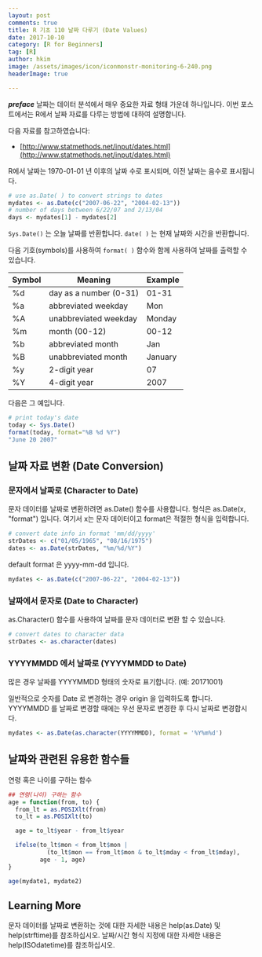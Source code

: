 ```yaml
---
layout: post  
comments: true  
title: R 기초 110 날짜 다루기 (Date Values)  
date: 2017-10-10  
category: [R for Beginners]  
tag: [R]  
author: hkim  
image: /assets/images/icon/iconmonstr-monitoring-6-240.png
headerImage: true

---
```


***preface*** 날짜는 데이터 분석에서 매우 중요한 자료 형태 가운데 하나입니다. 이번 포스트에서는 R에서 날짜 자료를 다루는 방법에 대하여 설명합니다.

다음 자료를 참고하였습니다:  
- [http://www.statmethods.net/input/dates.html](http://www.statmethods.net/input/dates.html)

R에서 날짜는 1970-01-01 년 이후의 날짜 수로 표시되며, 이전 날짜는 음수로 표시됩니다.

```r
# use as.Date( ) to convert strings to dates
mydates <- as.Date(c("2007-06-22", "2004-02-13"))
# number of days between 6/22/07 and 2/13/04
days <- mydates[1] - mydates[2]
```

`Sys.Date()` 는 오늘 날짜를 반환합니다.
`date( )` 는 현재 날짜와 시간을 반환합니다.

다음 기호(symbols)를 사용하여 `format( )` 함수와 함께 사용하여 날짜를 출력할 수 있습니다.


Symbol | Meaning                | Example
-------|------------------------|-------------
%d     | day as a number (0-31) | 01-31
%a     | abbreviated weekday    | Mon
%A     | unabbreviated weekday  | Monday
%m     | month (00-12)          | 00-12
%b     | abbreviated month      | Jan
%B     | unabbreviated month    | January
%y     | 2-digit year           | 07
%Y     | 4-digit year           | 2007

다음은 그 예입니다.

```r
# print today's date
today <- Sys.Date()
format(today, format="%B %d %Y")
"June 20 2007"
```

## 날짜 자료 변환 (Date Conversion)

### 문자에서 날짜로 (Character to Date)

문자 데이터를 날짜로 변환하려면 as.Date() 함수를 사용합니다. 형식은 as.Date(x, "format") 입니다. 여기서 x는 문자 데이터이고 format은 적절한 형식을 입력합니다.

```r
# convert date info in format 'mm/dd/yyyy'
strDates <- c("01/05/1965", "08/16/1975")
dates <- as.Date(strDates, "%m/%d/%Y")
```

default format 은 yyyy-mm-dd 입니다.

```r
mydates <- as.Date(c("2007-06-22", "2004-02-13"))
```

### 날짜에서 문자로 (Date to Character)

as.Character() 함수를 사용하여 날짜를 문자 데이터로 변환 할 수 있습니다.

```r
# convert dates to character data
strDates <- as.character(dates)
```

### YYYYMMDD 에서 날짜로 (YYYYMMDD to Date)

많은 경우 날짜를 YYYYMMDD 형태의 숫자로 표기합니다. (예: 20171001)

일반적으로 숫자를 Date 로 변경하는 경우 origin 을 입력하도록 합니다. YYYYMMDD 를 날짜로 변경할 때에는 우선 문자로 변경한 후 다시 날짜로 변경합시다.

```r
mydates <- as.Date(as.character(YYYYMMDD), format = '%Y%m%d')
```

## 날짜와 관련된 유용한 함수들

연령 혹은 나이를 구하는 함수

```r
## 연령(나이) 구하는 함수
age = function(from, to) {
  from_lt = as.POSIXlt(from)
  to_lt = as.POSIXlt(to)

  age = to_lt$year - from_lt$year

  ifelse(to_lt$mon < from_lt$mon |
           (to_lt$mon == from_lt$mon & to_lt$mday < from_lt$mday),
         age - 1, age)
}

age(mydate1, mydate2)
```

## Learning More

문자 데이터를 날짜로 변환하는 것에 대한 자세한 내용은 help(as.Date) 및 help(strftime)를 참조하십시오. 날짜/시간 형식 지정에 대한 자세한 내용은 help(ISOdatetime)를 참조하십시오.
